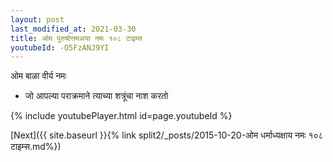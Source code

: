 ```yaml
---
layout: post
last_modified_at: 2021-03-30
title: ओम पुरुषोत्तमअया नमः १०८ टाइम्स
youtubeId: -O5FzANJ9YI
---
```

 
 
 ओम बाळा वीर्य नमः  
 
 -  जो आपल्या पराक्रमाने त्याच्या शत्रूंचा नाश करतो 
 
  
 
  
 
 
 
 
 
 


{% include youtubePlayer.html id=page.youtubeId %}
 
[Next]({{ site.baseurl }}{% link  split2/_posts/2015-10-20-ओम धर्माध्यक्षाय नमः १०८ टाइम्स.md%})
 
